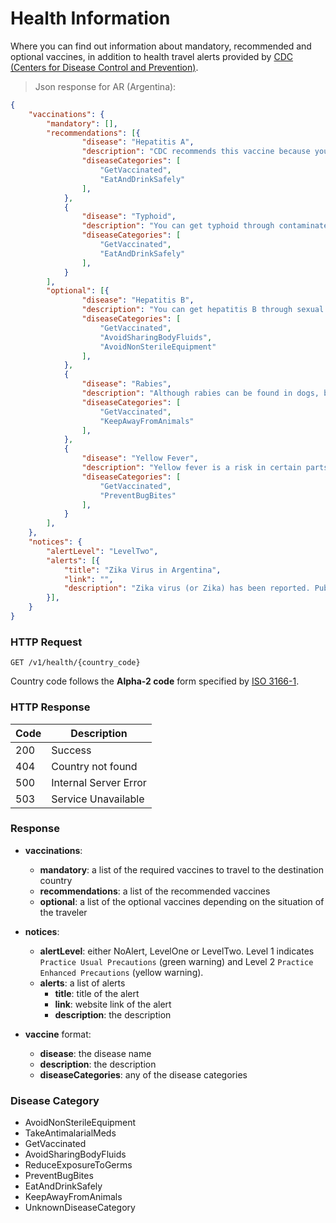 # Health Information

Where you can find out information about mandatory, recommended and optional vaccines, in addition to health travel alerts provided by [CDC (Centers for Disease Control and Prevention)](https://www.cdc.gov/).

> Json response for AR (Argentina):

```json
{
	"vaccinations": {
		"mandatory": [],
		"recommendations": [{
				"disease": "Hepatitis A",
				"description": "CDC recommends this vaccine because you can get hepatitis A through contaminated food or water in Argentina, regardless of where you are eating or staying.",
				"diseaseCategories": [
					"GetVaccinated",
					"EatAndDrinkSafely"
				],
			},
			{
				"disease": "Typhoid",
				"description": "You can get typhoid through contaminated food or water in Argentina. CDC recommends this vaccine for most travelers, especially if you are staying with friends or relatives, visiting smaller cities or rural areas, or if you are an adventurous eater.",
				"diseaseCategories": [
					"GetVaccinated",
					"EatAndDrinkSafely"
				],
			}
		],
		"optional": [{
				"disease": "Hepatitis B",
				"description": "You can get hepatitis B through sexual contact, contaminated needles, and blood products, so CDC recommends this vaccine if you might have sex with a new partner, get a tattoo or piercing, or have any medical procedures.",
				"diseaseCategories": [
					"GetVaccinated",
					"AvoidSharingBodyFluids",
					"AvoidNonSterileEquipment"
				],
			},
			{
				"disease": "Rabies",
				"description": "Although rabies can be found in dogs, bats, and other mammals in Argentina, it is not a major risk to most travelers. CDC recommends this vaccine only for these groups: Travelers involved in outdoor and other activities in remote areas that put them at risk for animal bites (such as adventure travel and caving). People who will be working with or around animals (such as veterinarians, wildlife professionals, and researchers). People who are taking long trips or moving to remote areas in Argentina Children, because they tend to play with animals, might not report bites, and are more likely to have animal bites on their head and neck.",
				"diseaseCategories": [
					"GetVaccinated",
					"KeepAwayFromAnimals"
				],
			},
			{
				"disease": "Yellow Fever",
				"description": "Yellow fever is a risk in certain parts of Argentina, so CDC recommends the yellow fever vaccine for travelers 9 months of age or older to these areas. For more information on this recommendation, see yellow fever recommendations and requirements for Argentina.Your doctor can help you decide if this vaccine is right for you based on your travel plans.",
				"diseaseCategories": [
					"GetVaccinated",
					"PreventBugBites"
				],
			}
		],
	},
	"notices": {
		"alertLevel": "LevelTwo",
		"alerts": [{
			"title": "Zika Virus in Argentina",
			"link": "",
			"description": "Zika virus (or Zika) has been reported. Public health officials have reported that mosquitoes are infected with Zika and spreading it to people."
		}],
	}
}
```

### HTTP Request

`GET /v1/health/{country_code}`

<aside class="notice">
Country code follows the <b>Alpha-2 code</b> form specified by <a href="https://en.wikipedia.org/wiki/ISO_3166-1" target="_blank">ISO 3166-1</a>.
</aside>

### HTTP Response

Code | Description
---- | ----------
200 | Success
404 | Country not found
500 | Internal Server Error
503 | Service Unavailable

### Response

* **vaccinations**:
  - **mandatory**: a list of the required vaccines to travel to the destination country
  - **recommendations**: a list of the recommended vaccines
  - **optional**: a list of the optional vaccines depending on the situation of the traveler
* **notices**: 
  - **alertLevel**: either NoAlert, LevelOne or LevelTwo. Level 1 indicates `Practice Usual Precautions` (green warning) and Level 2 `Practice Enhanced Precautions` (yellow warning).
  - **alerts**: a list of alerts
     - **title**: title of the alert
     - **link**: website link of the alert
     - **description**: the description

* **vaccine** format:
  - **disease**: the disease name
  - **description**: the description
  - **diseaseCategories**: any of the disease categories

### Disease Category

* AvoidNonSterileEquipment
* TakeAntimalarialMeds
* GetVaccinated
* AvoidSharingBodyFluids
* ReduceExposureToGerms 
* PreventBugBites 
* EatAndDrinkSafely 
* KeepAwayFromAnimals 
* UnknownDiseaseCategory
